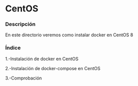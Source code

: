 # CentOS

### Descripción
En este directorio veremos como instalar docker en CentOS 8

### Índice
1.-Instalación de docker en CentOS

2.-Instalación de docker-compose en CentOS

3.-Comprobación
